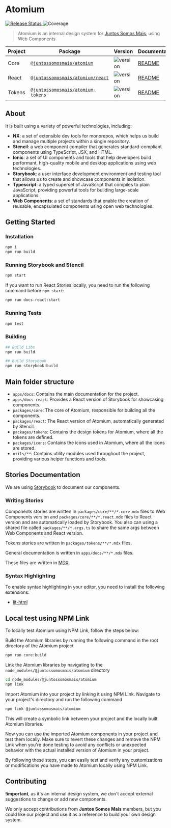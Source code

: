 # Atomium

<p>
  <a href="https://github.com/juntossomosmais/atomium/actions/workflows/release-and-publish-packages.yml">
    <img
      alt="Release Status"
      src="https://github.com/juntossomosmais/atomium/actions/workflows/release-and-publish-packages.yml/badge.svg"
    />
  </a>
  <img
    alt="Coverage"
    src="https://sonarcloud.io/api/project_badges/measure?project=juntossomosmais_atomium_core&metric=coverage&token=e53244a1ea46d45209292ff36bf9e5a1748105ce"
  />
</p>

> Atomium is an internal design system for [Juntos Somos Mais](https://juntossomosmais.com.br/), using Web Components

| Project | Package                                                                                                 | Version                                                                                                                                                                                            | Documentation                         |
| ------- | ------------------------------------------------------------------------------------------------------- | -------------------------------------------------------------------------------------------------------------------------------------------------------------------------------------------------- | ------------------------------------- |
| Core | [`@juntossomosmais/atomium`](https://github.com/juntossomosmais/atomium/pkgs/npm/atomium) | <img src="https://img.shields.io/github/package-json/v/:juntossomosmais/:atomium?filename=packages%2Fcore%2Fpackage.json" alt="version"> | [README](./packages/core/README.md)   |
| React | [`@juntossomosmais/atomium/react`](https://github.com/juntossomosmais/atomium/pkgs/npm/atomium) | <img src="https://img.shields.io/github/package-json/v/:juntossomosmais/:atomium?filename=packages%2Fcore%2Fpackage.json" alt="version"> | [README](./packages/react/README.md)  |
| Tokens | [`@juntossomosmais/atomium-tokens`](https://github.com/juntossomosmais/atomium/pkgs/npm/atomium-tokens) | <img src="https://img.shields.io/github/package-json/v/:juntossomosmais/:atomium?filename=packages%2Ftokens%2Fpackage.json" alt="version"> | [README](./packages/tokens/README.md) |

## About

It is built using a variety of powerful technologies, including:

- **NX**: a set of extensible dev tools for monorepos, which helps us build and manage multiple projects within a single repository.
- **Stencil**: a web component compiler that generates standard-compliant components using TypeScript, JSX, and HTML.
- **Ionic**: a set of UI components and tools that help developers build performant, high-quality mobile and desktop applications using web technologies.
- **Storybook**: a user interface development environment and testing tool that allows us to create and showcase components in isolation.
- **Typescript**: a typed superset of JavaScript that compiles to plain JavaScript, providing powerful tools for building large-scale applications.
- **Web Components**: a set of standards that enable the creation of reusable, encapsulated components using open web technologies.

## Getting Started

### Installation

```bash
npm i
npm run build
```

### Running Storybook and Stencil

```bash
npm start
```

If you want to run React Stories locally, you need to run the following command before `npm start`:

```bash
npm run docs-react:start
```

### Running Tests

```bash
npm test
```

### Building

```bash
## Build Libs
npm run build

## Build Storybook
npm run storybook:build
```

## Main folder structure

* `apps/docs`: Contains the main documentation for the project.
* `apps/docs-react`: Provides a React version of Storybook for showcasing components.
* `packages/core`: The core of Atomium, responsible for building all the components.
* `packages/react`: The React version of Atomium, automatically generated by Stencil.
* `packages/tokens`: Contains the design tokens for Atomium, where all the tokens are defined.
* `packages/icons`: Contains the icons used in Atomium, where all the icons are stored.
* `utils/**`: Contains utility modules used throughout the project, providing various helper functions and tools.

## Stories Documentation

We are using [Storybook](https://storybook.js.org/) to document our components.

### Writing Stories

Components stories are written in `packages/core/**/*.core.mdx` files to Web Components version and `packages/core/**/*.react.mdx` files to React version and are automatically loaded by Storybook. You also can using a shared file called `packages/**/*.args.ts` to share the same args between Web Components and React version.

Tokens stories are written in `packages/tokens/**/*.mdx` files.

General documentation is written in `apps/docs/**/*.mdx` files.

These files are written in [MDX](https://mdxjs.com/).

### Syntax Highlighting

To enable syntax highlighting in your editor, you need to install the following extensions:

- [lit-html](https://marketplace.visualstudio.com/items?itemName=bierner.lit-html)

## Local test using NPM Link

To locally test Atomium using NPM Link, follow the steps below:

Build the Atomium libraries by running the following command in the root directory of the Atomium project

```bash
npm run core:build
```

Link the Atomium libraries by navigating to the `node_modules/@juntossomosmais/atomium` directory

```bash
cd node_modules/@juntossomosmais/atomium
npm link
```

Import Atomium into your project by linking it using NPM Link. Navigate to your project's directory and run the following command

```bash
npm link @juntossomosmais/atomium
```

This will create a symbolic link between your project and the locally built Atomium libraries.

Now you can use the imported Atomium components in your project and test them locally. Make sure to revert these changes and remove the NPM Link when you're done testing to avoid any conflicts or unexpected behavior with the actual installed version of Atomium in your project.

By following these steps, you can easily test and verify any customizations or modifications you have made to Atomium locally using NPM Link.

## Contributing

**!important**, as it's an internal design system, we don't accept external suggestions to change or add new components.

We only accept contributions from **Juntos Somos Mais** members, but you could like our project and use it as a reference to build your own design system.
